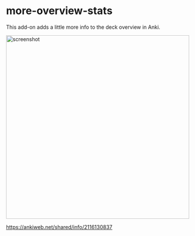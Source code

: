 # more-overview-stats
This add-on adds a little more info to the deck overview in Anki.

<img alt="screenshot" src="https://raw.githubusercontent.com/calumks/anki-more-overview-stats/master/screenshot.png" width="500"/>

https://ankiweb.net/shared/info/2116130837
